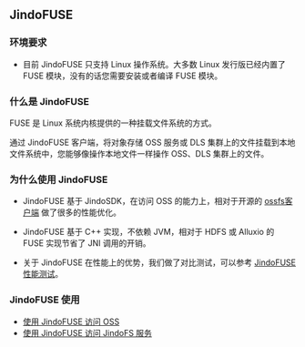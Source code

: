 ## JindoFUSE

### 环境要求
* 目前 JindoFUSE 只支持 Linux 操作系统。大多数 Linux 发行版已经内置了 FUSE 模块，没有的话您需要安装或者编译 FUSE 模块。

### 什么是 JindoFUSE

FUSE 是 Linux 系统内核提供的一种挂载文件系统的方式。

通过 JindoFUSE 客户端，将对象存储 OSS 服务或 DLS 集群上的文件挂载到本地文件系统中，您能够像操作本地文件一样操作 OSS、DLS 集群上的文件。


### 为什么使用 JindoFUSE

* JindoFUSE 基于 JindoSDK，在访问 OSS 的能力上，相对于开源的 [ossfs客户端](https://github.com/aliyun/ossfs) 做了很多的性能优化。

* JindoFUSE 基于 C++ 实现，不依赖 JVM，相对于 HDFS 或 Alluxio 的 FUSE 实现节省了 JNI 调用的开销。

* 关于 JindoFUSE 在性能上的优势，我们做了对比测试，可以参考 [JindoFUSE 性能测试](jindo_fuse_benchmark.md)。


### JindoFUSE 使用

* [使用 JindoFUSE 访问 OSS](jindo_fuse_on_oss.md)
* [使用 JindoFUSE 访问 JindoFS 服务](jindo_fuse_on_dls.md)
